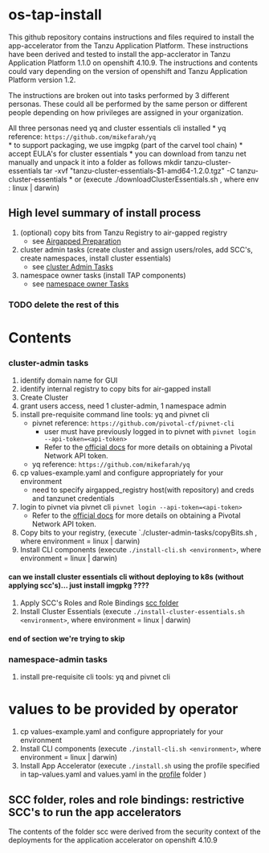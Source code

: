 # os-tap-install

This github repository contains instructions and files required to install the app-accelerator from the Tanzu Application Platform.  These instructions have been derived and tested to install the app-acclerator in Tanzu Application Platform 1.1.0 on openshift 4.10.9.  The instructions and contents could vary depending on the version of openshift and Tanzu Application Platform version 1.2. 

The instructions are broken out into tasks performed by 3 different personas.  These could all be performed by the same person or different people depending on how privileges are assigned in your organization.

All three personas need yq and cluster essentials cli installed
    * yq reference: `https://github.com/mikefarah/yq`    
    * to support packaging, we use imgpkg (part of the carvel tool chain)
        * accept EULA's for cluster essentials
        * you can download from tanzu net manually and unpack it into a folder as follows 
            mkdir tanzu-cluster-essentials
            tar -xvf "tanzu-cluster-essentials-$1-amd64-1.2.0.tgz" -C tanzu-cluster-essentials
        * or (execute ./downloadClusterEssentials.sh <env>, where env : linux | darwin)


## High level summary of install process
1. (optional) copy bits from Tanzu Registry to air-gapped registry 
    * see [Airgapped Preparation](./1_airgapped_preparation/README.md)
1. cluster admin tasks (create cluster and assign users/roles, add SCC's, create namespaces, install cluster essentials)
    * see [cluster Admin Tasks](./2_cluster_admin_tasks/README.md)
1. namespace owner tasks (install TAP components)
    * see [namespace owner Tasks](./2_cluster_admin_tasks/README.md)

### TODO delete the rest of this
# Contents 
### cluster-admin tasks
1. identify domain name for GUI 
1. identify internal registry to copy bits for air-gapped install 
1. Create Cluster
1. grant users access, need 1 cluster-admin, 1 namespace admin
1. install pre-requisite command line tools: yq and pivnet cli
    * pivnet reference: `https://github.com/pivotal-cf/pivnet-cli`
      * user must have previously logged in to pivnet with `pivnet login --api-token=<api-token>`
      * Refer to the [official docs](https://network.tanzu.vmware.com/docs/api#how-to-authenticate) for more details on obtaining a Pivotal Network API token.
    * yq reference: `https://github.com/mikefarah/yq`    
1. cp values-example.yaml and configure appropriately for your environment
    * need to specify airgapped_registry host(with repository) and creds and tanzunet credentials
1. login to pivnet via pivnet cli `pivnet login --api-token=<api-token>`
    * Refer to the [official docs](https://network.tanzu.vmware.com/docs/api#how-to-authenticate) for more details on obtaining a Pivotal Network API token.
1. Copy bits to your registry, (execute `./cluster-admin-tasks/copyBits.sh <environment>, where environment = linux | darwin)
1. Install CLI components (execute `./install-cli.sh <environment>`, where environment = linux | darwin) 
#### can we install cluster essentials cli without deploying to k8s (without applying scc's)... just install imgpkg ????
1. Apply SCC's Roles and Role Bindings [scc folder](2_cluster_admin_tasks/scc)
1. Install Cluster Essentials (execute `./install-cluster-essentials.sh <environment>`, where environment = linux | darwin)
#### end of section we're trying to skip

### namespace-admin tasks
1. install pre-requisite cli tools: yq and pivnet cli
# values to be provided by operator  
1. cp values-example.yaml and configure appropriately for your environment
1. Install CLI components (execute `./install-cli.sh <environment>`, where environment = linux | darwin) 
1. Install App Accelerator (execute `./install.sh` using the profile specified in tap-values.yaml and values.yaml in the [profile](2_cluster_admin_tasks/profile) folder )

## SCC folder, roles and role bindings: restrictive SCC's to run the app accelerators
The contents of the folder scc were derived from the security context of the deployments for the application accelerator on openshift 4.10.9 

